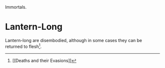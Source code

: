 Immortals.
# Lantern-Long
Lantern-long are disembodied, although in some cases they can be returned to flesh[^1].

[^1]: [[Deaths and their Evasions]]